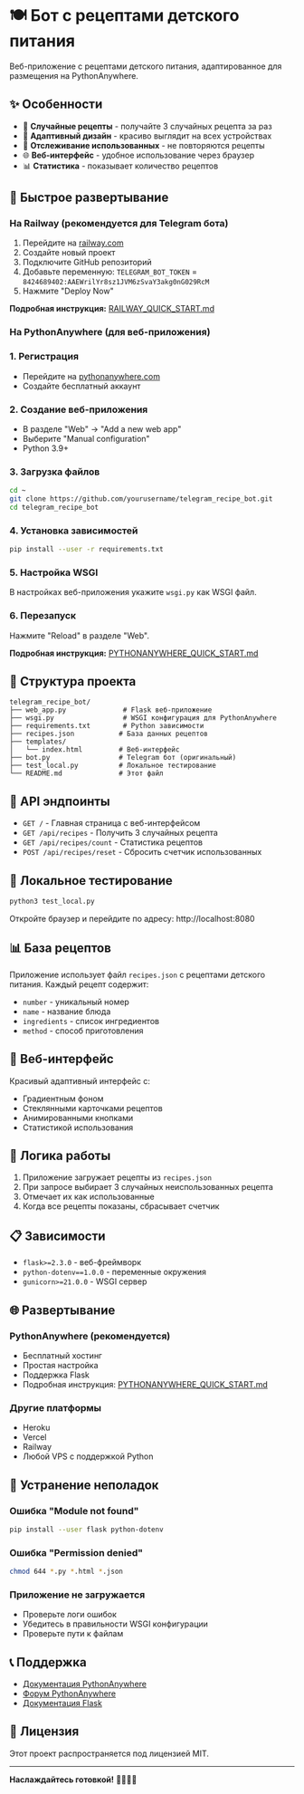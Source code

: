 # 🍽️ Бот с рецептами детского питания

Веб-приложение с рецептами детского питания, адаптированное для размещения на PythonAnywhere.

## ✨ Особенности

- 🎲 **Случайные рецепты** - получайте 3 случайных рецепта за раз
- 📱 **Адаптивный дизайн** - красиво выглядит на всех устройствах
- 🔄 **Отслеживание использованных** - не повторяются рецепты
- 🌐 **Веб-интерфейс** - удобное использование через браузер
- 📊 **Статистика** - показывает количество рецептов

## 🚀 Быстрое развертывание

### На Railway (рекомендуется для Telegram бота)
1. Перейдите на [railway.com](https://railway.com)
2. Создайте новый проект
3. Подключите GitHub репозиторий
4. Добавьте переменную: `TELEGRAM_BOT_TOKEN` = `8424689402:AAEWrilYr8sz1JVM6zSvaY3akg0nG029RcM`
5. Нажмите "Deploy Now"

**Подробная инструкция:** [RAILWAY_QUICK_START.md](RAILWAY_QUICK_START.md)

### На PythonAnywhere (для веб-приложения)

### 1. Регистрация
- Перейдите на [pythonanywhere.com](https://www.pythonanywhere.com)
- Создайте бесплатный аккаунт

### 2. Создание веб-приложения
- В разделе "Web" → "Add a new web app"
- Выберите "Manual configuration"
- Python 3.9+

### 3. Загрузка файлов
```bash
cd ~
git clone https://github.com/yourusername/telegram_recipe_bot.git
cd telegram_recipe_bot
```

### 4. Установка зависимостей
```bash
pip install --user -r requirements.txt
```

### 5. Настройка WSGI
В настройках веб-приложения укажите `wsgi.py` как WSGI файл.

### 6. Перезапуск
Нажмите "Reload" в разделе "Web".

**Подробная инструкция:** [PYTHONANYWHERE_QUICK_START.md](PYTHONANYWHERE_QUICK_START.md)

## 📁 Структура проекта

```
telegram_recipe_bot/
├── web_app.py              # Flask веб-приложение
├── wsgi.py                 # WSGI конфигурация для PythonAnywhere
├── requirements.txt        # Python зависимости
├── recipes.json           # База данных рецептов
├── templates/
│   └── index.html         # Веб-интерфейс
├── bot.py                 # Telegram бот (оригинальный)
├── test_local.py          # Локальное тестирование
└── README.md              # Этот файл
```

## 🔧 API эндпоинты

- `GET /` - Главная страница с веб-интерфейсом
- `GET /api/recipes` - Получить 3 случайных рецепта
- `GET /api/recipes/count` - Статистика рецептов
- `POST /api/recipes/reset` - Сбросить счетчик использованных

## 🧪 Локальное тестирование

```bash
python3 test_local.py
```

Откройте браузер и перейдите по адресу: http://localhost:8080

## 📊 База рецептов

Приложение использует файл `recipes.json` с рецептами детского питания. Каждый рецепт содержит:
- `number` - уникальный номер
- `name` - название блюда
- `ingredients` - список ингредиентов
- `method` - способ приготовления

## 🎨 Веб-интерфейс

Красивый адаптивный интерфейс с:
- Градиентным фоном
- Стеклянными карточками рецептов
- Анимированными кнопками
- Статистикой использования

## 🔄 Логика работы

1. Приложение загружает рецепты из `recipes.json`
2. При запросе выбирает 3 случайных неиспользованных рецепта
3. Отмечает их как использованные
4. Когда все рецепты показаны, сбрасывает счетчик

## 📋 Зависимости

- `flask>=2.3.0` - веб-фреймворк
- `python-dotenv==1.0.0` - переменные окружения
- `gunicorn>=21.0.0` - WSGI сервер

## 🌐 Развертывание

### PythonAnywhere (рекомендуется)
- Бесплатный хостинг
- Простая настройка
- Поддержка Flask
- Подробная инструкция: [PYTHONANYWHERE_QUICK_START.md](PYTHONANYWHERE_QUICK_START.md)

### Другие платформы
- Heroku
- Vercel
- Railway
- Любой VPS с поддержкой Python

## 🐛 Устранение неполадок

### Ошибка "Module not found"
```bash
pip install --user flask python-dotenv
```

### Ошибка "Permission denied"
```bash
chmod 644 *.py *.html *.json
```

### Приложение не загружается
- Проверьте логи ошибок
- Убедитесь в правильности WSGI конфигурации
- Проверьте пути к файлам

## 📞 Поддержка

- [Документация PythonAnywhere](https://help.pythonanywhere.com/)
- [Форум PythonAnywhere](https://www.pythonanywhere.com/forums/)
- [Документация Flask](https://flask.palletsprojects.com/)

## 📄 Лицензия

Этот проект распространяется под лицензией MIT.

---

**Наслаждайтесь готовкой!** 👨‍🍳👩‍🍳

